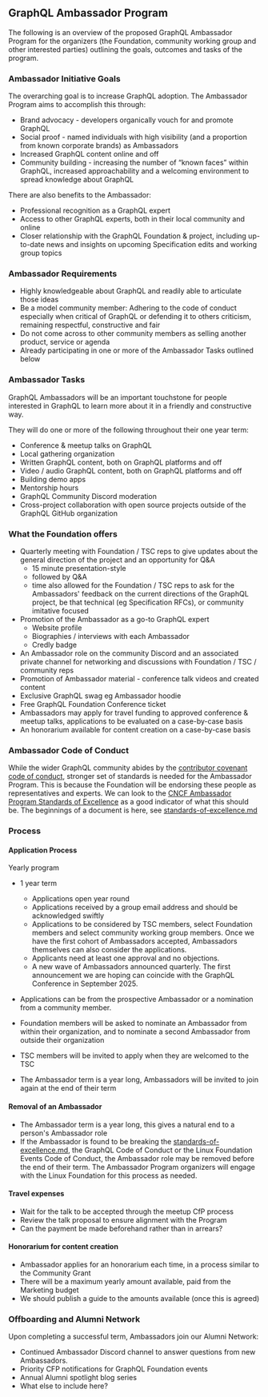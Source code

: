 ## GraphQL Ambassador Program

The following is an overview of the proposed GraphQL Ambassador Program for the organizers (the Foundation, community working group and other interested parties) outlining the goals, outcomes and tasks of the program.

### Ambassador Initiative Goals

The overarching goal is to increase GraphQL adoption. The Ambassador Program aims to accomplish this through:

* Brand advocacy - developers organically vouch for and promote GraphQL
* Social proof - named individuals with high visibility (and a proportion from known corporate brands) as Ambassadors
* Increased GraphQL content online and off
* Community building - increasing the number of “known faces” within GraphQL, increased approachability and a welcoming environment to spread knowledge about GraphQL  

There are also benefits to the Ambassador: 

* Professional recognition as a GraphQL expert  
* Access to other GraphQL experts, both in their local community and online
* Closer relationship with the GraphQL Foundation & project, including up-to-date news and insights on upcoming Specification edits and working group topics 

### Ambassador Requirements

* Highly knowledgeable about GraphQL and readily able to articulate those ideas 
* Be a model community member: Adhering to the code of conduct especially when critical of GraphQL or defending it to others criticism, remaining respectful, constructive and fair 
* Do not come across to other community members as selling another product, service or agenda
* Already participating in one or more of the Ambassador Tasks outlined below  

### Ambassador Tasks

GraphQL Ambassadors will be an important touchstone for people interested in GraphQL to learn more about it in a friendly and constructive way. 

They will do one or more of the following throughout their one year term:

* Conference & meetup talks on GraphQL
* Local gathering organization
* Written GraphQL content, both on GraphQL platforms and off
* Video / audio GraphQL content, both on GraphQL platforms and off
* Building demo apps
* Mentorship hours
* GraphQL Community Discord moderation
* Cross-project collaboration with open source projects outside of the GraphQL GitHub organization

### What the Foundation offers

* Quarterly meeting with Foundation / TSC reps to give updates about the general direction of the project and an opportunity for Q&A
    * 15 minute presentation-style  
    * followed by Q&A  
    * time also allowed for the Foundation / TSC reps to ask for the Ambassadors' feedback on the current directions of the GraphQL project, be that technical (eg Specification RFCs), or community imitative focused 
* Promotion of the Ambassador as a go-to GraphQL expert
    * Website profile
    * Biographies / interviews with each Ambassador
    * Credly badge
* An Ambassador role on the community Discord and an associated private channel for networking and discussions with Foundation / TSC / community reps
* Promotion of Ambassador material - conference talk videos and created content
* Exclusive GraphQL swag eg Ambassador hoodie
* Free GraphQL Foundation Conference ticket
* Ambassadors may apply for travel funding to approved conference & meetup talks, applications to be evaluated on a case-by-case basis
* An honorarium available for content creation on a case-by-case basis

### Ambassador Code of Conduct

While the wider GraphQL community abides by the [contributor covenant code of conduct](https://graphql.org/codeofconduct/), stronger set of standards is needed for the Ambassador Program. This is because the Foundation will be endorsing these people as representatives and experts. We can look to the [CNCF Ambassador Program Standards of Excellence](https://www.cncf.io/people/ambassadors/program-standards/) as a good indicator of what this should be. The beginnings of a document is here, see [standards-of-excellence.md](./standards-of-excellence.md)

### Process

#### Application Process

Yearly program
 * 1 year term 
    * Applications open year round
    * Applications received by a group email address and should be acknowledged swiftly
    * Applications to be considered by TSC members, select Foundation members and select community working group members. Once we have the first cohort of Ambassadors accepted, Ambassadors themselves can also consider the applications.  
    * Applicants need at least one approval and no objections.  
    * A new wave of Ambassadors announced quarterly. The first announcement we are hoping can coincide with the GraphQL Conference in September 2025.  

* Applications can be from the prospective Ambassador or a nomination from a community member. 
* Foundation members will be asked to nominate an Ambassador from within their organization, and to nominate a second Ambassador from outside their organization
* TSC members will be invited to apply when they are welcomed to the TSC  
* The Ambassador term is a year long, Ambassadors will be invited to join again at the end of their term  

#### Removal of an Ambassador

* The Ambassador term is a year long, this gives a natural end to a person's Ambassador role
* If the Ambassador is found to be breaking the [standards-of-excellence.md](./standards-of-excellence.md), the GraphQL Code of Conduct or the Linux Foundation Events Code of Conduct, the Ambassador role may be removed before the end of their term. The Ambassador Program organizers will engage with the Linux Foundation for this process as needed.  

#### Travel expenses

* Wait for the talk to be accepted through the meetup CfP process  
* Review the talk proposal to ensure alignment with the Program  
* Can the payment be made beforehand rather than in arrears?   

#### Honorarium for content creation

* Ambassador applies for an honorarium each time, in a process similar to the Community Grant
* There will be a maximum yearly amount available, paid from the Marketing budget 
* We should publish a guide to the amounts available (once this is agreed)

### Offboarding and Alumni Network

Upon completing a successful term, Ambassadors join our Alumni Network:
* Continued Ambassador Discord channel to answer questions from new Ambassadors.
* Priority CFP notifications for GraphQL Foundation events
* Annual Alumni spotlight blog series
* What else to include here? 
